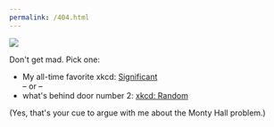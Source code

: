 ```yaml
---
permalink: /404.html
---
```


<img src="https://imgs.xkcd.com/comics/not_available.png">

  <p>Don't get mad. Pick one:</p>

  <ul>
  <li>My all-time favorite xkcd:  <a href="https://xkcd.com/882/">Significant</a></li>
  – or –
  <li>what's behind door number 2: <a href="https://c.xkcd.com/random/comic/">xkcd: Random</a></li>
  </ul>
  
  (Yes, that's your cue to argue with me about the Monty Hall problem.)
